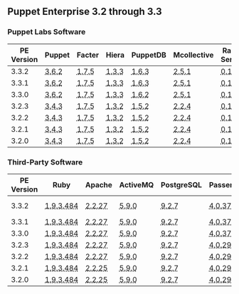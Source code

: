 ## Puppet Enterprise 3.2 through 3.3

### Puppet Labs Software

<table>
  <thead>
    <tr>
      <th>PE Version</th> <th>Puppet</th> <th>Facter</th> <th>Hiera</th> <th>PuppetDB</th> <th>Mcollective</th> <th>Razor Server</th> <th>Razor Libs</th>
    </tr>
  </thead>

  <tbody>
    <tr><td>3.3.2</td> <td><abbr title="debian-6-amd64, solaris-10-i386, solaris-10-sparc, ubuntu-10.04-i386, solaris-11-sparc, debian-7-i386, ubuntu-10.04-amd64, aix-6.1-power, ubuntu-12.04-amd64, aix-7.1-power, aix-5.3-power, debian-6-i386, sles-11-x86_64, ubuntu-12.04-i386, el-5-x86_64, el-6-x86_64, el-6-i386, sles-11-i386, el-5-i386, el-4-x86_64, el-4-i386, debian-7-amd64, solaris-11-i386, cumulus-1.5-powerpc, eos-4-i386, el-7-x86_64, ubuntu-14.04-i386, ubuntu-14.04-amd64, osx-10.9-x86_64">3.6.2</abbr></td> <td><abbr title="debian-6-amd64, solaris-10-i386, solaris-10-sparc, ubuntu-10.04-i386, solaris-11-sparc, debian-7-i386, ubuntu-10.04-amd64, aix-6.1-power, ubuntu-12.04-amd64, aix-7.1-power, aix-5.3-power, debian-6-i386, sles-11-x86_64, ubuntu-12.04-i386, el-5-x86_64, el-6-x86_64, el-6-i386, sles-11-i386, el-5-i386, el-4-x86_64, el-4-i386, debian-7-amd64, solaris-11-i386, cumulus-1.5-powerpc, eos-4-i386, el-7-x86_64, ubuntu-14.04-i386, ubuntu-14.04-amd64, osx-10.9-x86_64">1.7.5</abbr></td> <td><abbr title="debian-6-amd64, solaris-10-i386, solaris-10-sparc, ubuntu-10.04-i386, solaris-11-sparc, debian-7-i386, ubuntu-10.04-amd64, aix-6.1-power, ubuntu-12.04-amd64, aix-7.1-power, aix-5.3-power, debian-6-i386, sles-11-x86_64, ubuntu-12.04-i386, el-5-x86_64, el-6-x86_64, el-6-i386, sles-11-i386, el-5-i386, el-4-x86_64, el-4-i386, debian-7-amd64, solaris-11-i386, cumulus-1.5-powerpc, eos-4-i386, el-7-x86_64, ubuntu-14.04-i386, ubuntu-14.04-amd64, osx-10.9-x86_64">1.3.3</abbr></td> <td><abbr title="debian-6-amd64, ubuntu-10.04-i386, debian-7-i386, ubuntu-10.04-amd64, ubuntu-12.04-amd64, debian-6-i386, sles-11-x86_64, ubuntu-12.04-i386, el-5-x86_64, el-6-x86_64, el-6-i386, sles-11-i386, el-5-i386, debian-7-amd64, el-7-x86_64, ubuntu-14.04-i386, ubuntu-14.04-amd64">1.6.3</abbr></td> <td><abbr title="debian-6-amd64, solaris-10-i386, solaris-10-sparc, ubuntu-10.04-i386, solaris-11-sparc, debian-7-i386, ubuntu-10.04-amd64, aix-6.1-power, ubuntu-12.04-amd64, aix-7.1-power, aix-5.3-power, debian-6-i386, sles-11-x86_64, ubuntu-12.04-i386, el-5-x86_64, el-6-x86_64, el-6-i386, sles-11-i386, el-5-i386, el-4-x86_64, el-4-i386, debian-7-amd64, solaris-11-i386, cumulus-1.5-powerpc, eos-4-i386, el-7-x86_64, ubuntu-14.04-i386, ubuntu-14.04-amd64, osx-10.9-x86_64">2.5.1</abbr></td> <td><abbr title="el-6-x86_64, el-6-i386">0.15.1</abbr></td> <td><abbr title="el-6-x86_64, el-6-i386">1.0.1</abbr></td></tr>
    <tr><td>3.3.1</td> <td><abbr title="debian-6-amd64, solaris-10-i386, solaris-10-sparc, ubuntu-10.04-i386, solaris-11-sparc, debian-7-i386, ubuntu-10.04-amd64, aix-6.1-power, ubuntu-12.04-amd64, aix-7.1-power, aix-5.3-power, debian-6-i386, sles-11-x86_64, ubuntu-12.04-i386, el-5-x86_64, el-6-x86_64, el-6-i386, sles-11-i386, el-5-i386, el-4-x86_64, el-4-i386, debian-7-amd64, solaris-11-i386, cumulus-1.5-powerpc, eos-4-i386, el-7-x86_64, ubuntu-14.04-i386, ubuntu-14.04-amd64, osx-10.9-x86_64">3.6.2</abbr></td> <td><abbr title="debian-6-amd64, solaris-10-i386, solaris-10-sparc, ubuntu-10.04-i386, solaris-11-sparc, debian-7-i386, ubuntu-10.04-amd64, aix-6.1-power, ubuntu-12.04-amd64, aix-7.1-power, aix-5.3-power, debian-6-i386, sles-11-x86_64, ubuntu-12.04-i386, el-5-x86_64, el-6-x86_64, el-6-i386, sles-11-i386, el-5-i386, el-4-x86_64, el-4-i386, debian-7-amd64, solaris-11-i386, cumulus-1.5-powerpc, eos-4-i386, el-7-x86_64, ubuntu-14.04-i386, ubuntu-14.04-amd64, osx-10.9-x86_64">1.7.5</abbr></td> <td><abbr title="debian-6-amd64, solaris-10-i386, solaris-10-sparc, ubuntu-10.04-i386, solaris-11-sparc, debian-7-i386, ubuntu-10.04-amd64, aix-6.1-power, ubuntu-12.04-amd64, aix-7.1-power, aix-5.3-power, debian-6-i386, sles-11-x86_64, ubuntu-12.04-i386, el-5-x86_64, el-6-x86_64, el-6-i386, sles-11-i386, el-5-i386, el-4-x86_64, el-4-i386, debian-7-amd64, solaris-11-i386, cumulus-1.5-powerpc, eos-4-i386, el-7-x86_64, ubuntu-14.04-i386, ubuntu-14.04-amd64, osx-10.9-x86_64">1.3.3</abbr></td> <td><abbr title="debian-6-amd64, ubuntu-10.04-i386, debian-7-i386, ubuntu-10.04-amd64, ubuntu-12.04-amd64, debian-6-i386, sles-11-x86_64, ubuntu-12.04-i386, el-5-x86_64, el-6-x86_64, el-6-i386, sles-11-i386, el-5-i386, debian-7-amd64, el-7-x86_64, ubuntu-14.04-i386, ubuntu-14.04-amd64">1.6.3</abbr></td> <td><abbr title="debian-6-amd64, solaris-10-i386, solaris-10-sparc, ubuntu-10.04-i386, solaris-11-sparc, debian-7-i386, ubuntu-10.04-amd64, aix-6.1-power, ubuntu-12.04-amd64, aix-7.1-power, aix-5.3-power, debian-6-i386, sles-11-x86_64, ubuntu-12.04-i386, el-5-x86_64, el-6-x86_64, el-6-i386, sles-11-i386, el-5-i386, el-4-x86_64, el-4-i386, debian-7-amd64, solaris-11-i386, cumulus-1.5-powerpc, eos-4-i386, el-7-x86_64, ubuntu-14.04-i386, ubuntu-14.04-amd64, osx-10.9-x86_64">2.5.1</abbr></td> <td><abbr title="el-6-x86_64, el-6-i386">0.15.1</abbr></td> <td><abbr title="el-6-x86_64, el-6-i386">1.0.1</abbr></td></tr>
    <tr><td>3.3.0</td> <td><abbr title="debian-6-amd64, solaris-10-i386, solaris-10-sparc, ubuntu-10.04-i386, solaris-11-sparc, debian-7-i386, ubuntu-10.04-amd64, aix-6.1-power, ubuntu-12.04-amd64, aix-7.1-power, aix-5.3-power, debian-6-i386, sles-11-x86_64, ubuntu-12.04-i386, el-5-x86_64, el-6-x86_64, el-6-i386, sles-11-i386, el-5-i386, el-4-x86_64, el-4-i386, debian-7-amd64, solaris-11-i386, cumulus-1.5-powerpc, eos-4-i386, el-7-x86_64, ubuntu-14.04-i386, ubuntu-14.04-amd64, osx-10.9-x86_64">3.6.2</abbr></td> <td><abbr title="debian-6-amd64, solaris-10-i386, solaris-10-sparc, ubuntu-10.04-i386, solaris-11-sparc, debian-7-i386, ubuntu-10.04-amd64, aix-6.1-power, ubuntu-12.04-amd64, aix-7.1-power, aix-5.3-power, debian-6-i386, sles-11-x86_64, ubuntu-12.04-i386, el-5-x86_64, el-6-x86_64, el-6-i386, sles-11-i386, el-5-i386, el-4-x86_64, el-4-i386, debian-7-amd64, solaris-11-i386, cumulus-1.5-powerpc, eos-4-i386, el-7-x86_64, ubuntu-14.04-i386, ubuntu-14.04-amd64, osx-10.9-x86_64">1.7.5</abbr></td> <td><abbr title="debian-6-amd64, solaris-10-i386, solaris-10-sparc, ubuntu-10.04-i386, solaris-11-sparc, debian-7-i386, ubuntu-10.04-amd64, aix-6.1-power, ubuntu-12.04-amd64, aix-7.1-power, aix-5.3-power, debian-6-i386, sles-11-x86_64, ubuntu-12.04-i386, el-5-x86_64, el-6-x86_64, el-6-i386, sles-11-i386, el-5-i386, el-4-x86_64, el-4-i386, debian-7-amd64, solaris-11-i386, cumulus-1.5-powerpc, eos-4-i386, el-7-x86_64, ubuntu-14.04-i386, ubuntu-14.04-amd64, osx-10.9-x86_64">1.3.3</abbr></td> <td><abbr title="debian-6-amd64, ubuntu-10.04-i386, debian-7-i386, ubuntu-10.04-amd64, ubuntu-12.04-amd64, debian-6-i386, sles-11-x86_64, ubuntu-12.04-i386, el-5-x86_64, el-6-x86_64, el-6-i386, sles-11-i386, el-5-i386, debian-7-amd64, el-7-x86_64, ubuntu-14.04-i386, ubuntu-14.04-amd64">1.6.2</abbr></td> <td><abbr title="debian-6-amd64, solaris-10-i386, solaris-10-sparc, ubuntu-10.04-i386, solaris-11-sparc, debian-7-i386, ubuntu-10.04-amd64, aix-6.1-power, ubuntu-12.04-amd64, aix-7.1-power, aix-5.3-power, debian-6-i386, sles-11-x86_64, ubuntu-12.04-i386, el-5-x86_64, el-6-x86_64, el-6-i386, sles-11-i386, el-5-i386, el-4-x86_64, el-4-i386, debian-7-amd64, solaris-11-i386, cumulus-1.5-powerpc, eos-4-i386, el-7-x86_64, ubuntu-14.04-i386, ubuntu-14.04-amd64, osx-10.9-x86_64">2.5.1</abbr></td> <td><abbr title="el-6-x86_64, el-6-i386">0.15.1</abbr></td> <td><abbr title="el-6-x86_64, el-6-i386">1.0.1</abbr></td></tr>
    <tr><td>3.2.3</td> <td><abbr title="debian-6-amd64, solaris-10-i386, solaris-10-sparc, ubuntu-10.04-i386, solaris-11-sparc, debian-7-i386, ubuntu-10.04-amd64, aix-6.1-power, ubuntu-12.04-amd64, aix-7.1-power, aix-5.3-power, debian-6-i386, sles-11-x86_64, ubuntu-12.04-i386, el-5-x86_64, el-6-x86_64, el-6-i386, sles-11-i386, el-5-i386, el-4-x86_64, el-4-i386, debian-7-amd64, solaris-11-i386, cumulus-1.5-powerpc, ubuntu-14.04-amd64, ubuntu-14.04-i386">3.4.3</abbr></td> <td><abbr title="debian-6-amd64, solaris-10-i386, solaris-10-sparc, ubuntu-10.04-i386, solaris-11-sparc, debian-7-i386, ubuntu-10.04-amd64, aix-6.1-power, ubuntu-12.04-amd64, aix-7.1-power, aix-5.3-power, debian-6-i386, sles-11-x86_64, ubuntu-12.04-i386, el-5-x86_64, el-6-x86_64, el-6-i386, sles-11-i386, el-5-i386, el-4-x86_64, el-4-i386, debian-7-amd64, solaris-11-i386, cumulus-1.5-powerpc, ubuntu-14.04-amd64, ubuntu-14.04-i386">1.7.5</abbr></td> <td><abbr title="debian-6-amd64, solaris-10-i386, solaris-10-sparc, ubuntu-10.04-i386, solaris-11-sparc, debian-7-i386, ubuntu-10.04-amd64, aix-6.1-power, ubuntu-12.04-amd64, aix-7.1-power, aix-5.3-power, debian-6-i386, sles-11-x86_64, ubuntu-12.04-i386, el-5-x86_64, el-6-x86_64, el-6-i386, sles-11-i386, el-5-i386, el-4-x86_64, el-4-i386, debian-7-amd64, solaris-11-i386, cumulus-1.5-powerpc, ubuntu-14.04-amd64, ubuntu-14.04-i386">1.3.2</abbr></td> <td><abbr title="debian-6-amd64, ubuntu-10.04-i386, debian-7-i386, ubuntu-10.04-amd64, ubuntu-12.04-amd64, debian-6-i386, sles-11-x86_64, ubuntu-12.04-i386, el-5-x86_64, el-6-x86_64, el-6-i386, sles-11-i386, el-5-i386, debian-7-amd64, ubuntu-14.04-amd64, ubuntu-14.04-i386">1.5.2</abbr></td> <td><abbr title="debian-6-amd64, solaris-10-i386, solaris-10-sparc, ubuntu-10.04-i386, solaris-11-sparc, debian-7-i386, ubuntu-10.04-amd64, aix-6.1-power, ubuntu-12.04-amd64, aix-7.1-power, aix-5.3-power, debian-6-i386, sles-11-x86_64, ubuntu-12.04-i386, el-5-x86_64, el-6-x86_64, el-6-i386, sles-11-i386, el-5-i386, el-4-x86_64, el-4-i386, debian-7-amd64, solaris-11-i386, cumulus-1.5-powerpc, ubuntu-14.04-amd64, ubuntu-14.04-i386">2.2.4</abbr></td> <td><abbr title="el-6-x86_64, el-6-i386">0.14.1</abbr></td> <td><abbr title="el-6-x86_64, el-6-i386">1.0.1</abbr></td></tr>
    <tr><td>3.2.2</td> <td><abbr title="debian-6-amd64, solaris-10-i386, solaris-10-sparc, ubuntu-10.04-i386, solaris-11-sparc, debian-7-i386, ubuntu-10.04-amd64, aix-6.1-power, ubuntu-12.04-amd64, aix-7.1-power, aix-5.3-power, debian-6-i386, sles-11-x86_64, ubuntu-12.04-i386, el-5-x86_64, el-6-x86_64, el-6-i386, sles-11-i386, el-5-i386, el-4-x86_64, el-4-i386, debian-7-amd64, solaris-11-i386, cumulus-1.5-powerpc, ubuntu-14.04-amd64, ubuntu-14.04-i386">3.4.3</abbr></td> <td><abbr title="debian-6-amd64, solaris-10-i386, solaris-10-sparc, ubuntu-10.04-i386, solaris-11-sparc, debian-7-i386, ubuntu-10.04-amd64, aix-6.1-power, ubuntu-12.04-amd64, aix-7.1-power, aix-5.3-power, debian-6-i386, sles-11-x86_64, ubuntu-12.04-i386, el-5-x86_64, el-6-x86_64, el-6-i386, sles-11-i386, el-5-i386, el-4-x86_64, el-4-i386, debian-7-amd64, solaris-11-i386, cumulus-1.5-powerpc, ubuntu-14.04-amd64, ubuntu-14.04-i386">1.7.5</abbr></td> <td><abbr title="debian-6-amd64, solaris-10-i386, solaris-10-sparc, ubuntu-10.04-i386, solaris-11-sparc, debian-7-i386, ubuntu-10.04-amd64, aix-6.1-power, ubuntu-12.04-amd64, aix-7.1-power, aix-5.3-power, debian-6-i386, sles-11-x86_64, ubuntu-12.04-i386, el-5-x86_64, el-6-x86_64, el-6-i386, sles-11-i386, el-5-i386, el-4-x86_64, el-4-i386, debian-7-amd64, solaris-11-i386, cumulus-1.5-powerpc, ubuntu-14.04-amd64, ubuntu-14.04-i386">1.3.2</abbr></td> <td><abbr title="debian-6-amd64, ubuntu-10.04-i386, debian-7-i386, ubuntu-10.04-amd64, ubuntu-12.04-amd64, debian-6-i386, sles-11-x86_64, ubuntu-12.04-i386, el-5-x86_64, el-6-x86_64, el-6-i386, sles-11-i386, el-5-i386, debian-7-amd64, ubuntu-14.04-amd64, ubuntu-14.04-i386">1.5.2</abbr></td> <td><abbr title="debian-6-amd64, solaris-10-i386, solaris-10-sparc, ubuntu-10.04-i386, solaris-11-sparc, debian-7-i386, ubuntu-10.04-amd64, aix-6.1-power, ubuntu-12.04-amd64, aix-7.1-power, aix-5.3-power, debian-6-i386, sles-11-x86_64, ubuntu-12.04-i386, el-5-x86_64, el-6-x86_64, el-6-i386, sles-11-i386, el-5-i386, el-4-x86_64, el-4-i386, debian-7-amd64, solaris-11-i386, cumulus-1.5-powerpc, ubuntu-14.04-amd64, ubuntu-14.04-i386">2.2.4</abbr></td> <td><abbr title="el-6-x86_64, el-6-i386">0.14.1</abbr></td> <td><abbr title="el-6-x86_64, el-6-i386">1.0.1</abbr></td></tr>
    <tr><td>3.2.1</td> <td><abbr title="debian-6-amd64, solaris-10-i386, solaris-10-sparc, ubuntu-10.04-i386, solaris-11-sparc, debian-7-i386, ubuntu-10.04-amd64, aix-6.1-power, ubuntu-12.04-amd64, aix-7.1-power, aix-5.3-power, debian-6-i386, sles-11-x86_64, ubuntu-12.04-i386, el-5-x86_64, el-6-x86_64, el-6-i386, sles-11-i386, el-5-i386, el-4-x86_64, el-4-i386, debian-7-amd64, solaris-11-i386, cumulus-1.5-powerpc">3.4.3</abbr></td> <td><abbr title="debian-6-amd64, solaris-10-i386, solaris-10-sparc, ubuntu-10.04-i386, solaris-11-sparc, debian-7-i386, ubuntu-10.04-amd64, aix-6.1-power, ubuntu-12.04-amd64, aix-7.1-power, aix-5.3-power, debian-6-i386, sles-11-x86_64, ubuntu-12.04-i386, el-5-x86_64, el-6-x86_64, el-6-i386, sles-11-i386, el-5-i386, el-4-x86_64, el-4-i386, debian-7-amd64, solaris-11-i386, cumulus-1.5-powerpc">1.7.5</abbr></td> <td><abbr title="debian-6-amd64, solaris-10-i386, solaris-10-sparc, ubuntu-10.04-i386, solaris-11-sparc, debian-7-i386, ubuntu-10.04-amd64, aix-6.1-power, ubuntu-12.04-amd64, aix-7.1-power, aix-5.3-power, debian-6-i386, sles-11-x86_64, ubuntu-12.04-i386, el-5-x86_64, el-6-x86_64, el-6-i386, sles-11-i386, el-5-i386, el-4-x86_64, el-4-i386, debian-7-amd64, solaris-11-i386, cumulus-1.5-powerpc">1.3.2</abbr></td> <td><abbr title="debian-6-amd64, ubuntu-10.04-i386, debian-7-i386, ubuntu-10.04-amd64, ubuntu-12.04-amd64, debian-6-i386, sles-11-x86_64, ubuntu-12.04-i386, el-5-x86_64, el-6-x86_64, el-6-i386, sles-11-i386, el-5-i386, debian-7-amd64">1.5.2</abbr></td> <td><abbr title="debian-6-amd64, solaris-10-i386, solaris-10-sparc, ubuntu-10.04-i386, solaris-11-sparc, debian-7-i386, ubuntu-10.04-amd64, aix-6.1-power, ubuntu-12.04-amd64, aix-7.1-power, aix-5.3-power, debian-6-i386, sles-11-x86_64, ubuntu-12.04-i386, el-5-x86_64, el-6-x86_64, el-6-i386, sles-11-i386, el-5-i386, el-4-x86_64, el-4-i386, debian-7-amd64, solaris-11-i386, cumulus-1.5-powerpc">2.2.4</abbr></td> <td><abbr title="el-6-x86_64, el-6-i386">0.14.1</abbr></td> <td><abbr title="el-6-x86_64, el-6-i386">1.0.1</abbr></td></tr>
    <tr><td>3.2.0</td> <td><abbr title="debian-6-amd64, solaris-10-i386, solaris-10-sparc, ubuntu-10.04-i386, solaris-11-sparc, debian-7-i386, ubuntu-10.04-amd64, aix-6.1-power, ubuntu-12.04-amd64, aix-7.1-power, aix-5.3-power, debian-6-i386, sles-11-x86_64, ubuntu-12.04-i386, el-5-x86_64, el-6-x86_64, el-6-i386, sles-11-i386, el-5-i386, el-4-x86_64, el-4-i386, debian-7-amd64, solaris-11-i386, cumulus-1.5-powerpc">3.4.3</abbr></td> <td><abbr title="debian-6-amd64, solaris-10-i386, solaris-10-sparc, ubuntu-10.04-i386, solaris-11-sparc, debian-7-i386, ubuntu-10.04-amd64, aix-6.1-power, ubuntu-12.04-amd64, aix-7.1-power, aix-5.3-power, debian-6-i386, sles-11-x86_64, ubuntu-12.04-i386, el-5-x86_64, el-6-x86_64, el-6-i386, sles-11-i386, el-5-i386, el-4-x86_64, el-4-i386, debian-7-amd64, solaris-11-i386, cumulus-1.5-powerpc">1.7.5</abbr></td> <td><abbr title="debian-6-amd64, solaris-10-i386, solaris-10-sparc, ubuntu-10.04-i386, solaris-11-sparc, debian-7-i386, ubuntu-10.04-amd64, aix-6.1-power, ubuntu-12.04-amd64, aix-7.1-power, aix-5.3-power, debian-6-i386, sles-11-x86_64, ubuntu-12.04-i386, el-5-x86_64, el-6-x86_64, el-6-i386, sles-11-i386, el-5-i386, el-4-x86_64, el-4-i386, debian-7-amd64, solaris-11-i386, cumulus-1.5-powerpc">1.3.2</abbr></td> <td><abbr title="debian-6-amd64, ubuntu-10.04-i386, debian-7-i386, ubuntu-10.04-amd64, ubuntu-12.04-amd64, debian-6-i386, sles-11-x86_64, ubuntu-12.04-i386, el-5-x86_64, el-6-x86_64, el-6-i386, sles-11-i386, el-5-i386, debian-7-amd64">1.5.2</abbr></td> <td><abbr title="debian-6-amd64, solaris-10-i386, solaris-10-sparc, ubuntu-10.04-i386, solaris-11-sparc, debian-7-i386, ubuntu-10.04-amd64, aix-6.1-power, ubuntu-12.04-amd64, aix-7.1-power, aix-5.3-power, debian-6-i386, sles-11-x86_64, ubuntu-12.04-i386, el-5-x86_64, el-6-x86_64, el-6-i386, sles-11-i386, el-5-i386, el-4-x86_64, el-4-i386, debian-7-amd64, solaris-11-i386, cumulus-1.5-powerpc">2.2.4</abbr></td> <td><abbr title="el-6-x86_64, el-6-i386">0.14.1</abbr></td> <td><abbr title="el-6-x86_64, el-6-i386">1.0.1</abbr></td></tr>
  </tbody>
</table>

### Third-Party Software

<table>
  <thead>
    <tr>
      <th>PE Version</th> <th>Ruby</th> <th>Apache</th> <th>ActiveMQ</th> <th>PostgreSQL</th> <th>Passenger</th> <th>OpenSSL</th> <th>Java</th> <th>LibAPR</th>
    </tr>
  </thead>

  <tbody>
    <tr><td>3.3.2</td> <td><abbr title="debian-6-amd64, solaris-10-i386, solaris-10-sparc, ubuntu-10.04-i386, solaris-11-sparc, debian-7-i386, ubuntu-10.04-amd64, aix-6.1-power, ubuntu-12.04-amd64, aix-7.1-power, aix-5.3-power, debian-6-i386, sles-11-x86_64, ubuntu-12.04-i386, el-5-x86_64, el-6-x86_64, el-6-i386, sles-11-i386, el-5-i386, el-4-x86_64, el-4-i386, debian-7-amd64, solaris-11-i386, cumulus-1.5-powerpc, eos-4-i386, el-7-x86_64, ubuntu-14.04-i386, ubuntu-14.04-amd64, osx-10.9-x86_64">1.9.3.484</abbr></td> <td><abbr title="debian-6-amd64, ubuntu-10.04-i386, debian-7-i386, ubuntu-10.04-amd64, ubuntu-12.04-amd64, debian-6-i386, sles-11-x86_64, ubuntu-12.04-i386, el-5-x86_64, el-6-x86_64, el-6-i386, sles-11-i386, el-5-i386, debian-7-amd64, el-7-x86_64, ubuntu-14.04-i386, ubuntu-14.04-amd64">2.2.27</abbr></td> <td><abbr title="debian-6-amd64, ubuntu-10.04-i386, debian-7-i386, ubuntu-10.04-amd64, ubuntu-12.04-amd64, debian-6-i386, sles-11-x86_64, ubuntu-12.04-i386, el-5-x86_64, el-6-x86_64, el-6-i386, sles-11-i386, el-5-i386, debian-7-amd64, el-7-x86_64, ubuntu-14.04-i386, ubuntu-14.04-amd64">5.9.0</abbr></td> <td><abbr title="debian-6-amd64, ubuntu-10.04-i386, debian-7-i386, ubuntu-10.04-amd64, ubuntu-12.04-amd64, debian-6-i386, sles-11-x86_64, ubuntu-12.04-i386, el-5-x86_64, el-6-x86_64, el-6-i386, sles-11-i386, el-5-i386, debian-7-amd64, el-7-x86_64, ubuntu-14.04-i386, ubuntu-14.04-amd64">9.2.7</abbr></td> <td><abbr title="debian-6-amd64, ubuntu-10.04-i386, debian-7-i386, ubuntu-10.04-amd64, ubuntu-12.04-amd64, debian-6-i386, sles-11-x86_64, ubuntu-12.04-i386, el-5-x86_64, el-6-x86_64, el-6-i386, sles-11-i386, el-5-i386, debian-7-amd64, el-7-x86_64, ubuntu-14.04-i386, ubuntu-14.04-amd64">4.0.37</abbr></td> <td><abbr title="debian-6-amd64, solaris-10-i386, solaris-10-sparc, ubuntu-10.04-i386, debian-7-i386, ubuntu-10.04-amd64, aix-6.1-power, ubuntu-12.04-amd64, aix-7.1-power, aix-5.3-power, debian-6-i386, sles-11-x86_64, ubuntu-12.04-i386, el-5-x86_64, el-6-x86_64, el-6-i386, sles-11-i386, el-5-i386, el-4-x86_64, el-4-i386, debian-7-amd64, eos-4-i386, el-7-x86_64, ubuntu-14.04-i386, ubuntu-14.04-amd64, osx-10.9-x86_64">1.0.0n</abbr><br><abbr title="cumulus-1.5-powerpc">1.0.0m</abbr></td> <td><abbr title="debian-6-amd64, ubuntu-10.04-i386, debian-7-i386, ubuntu-10.04-amd64, ubuntu-12.04-amd64, debian-6-i386, sles-11-x86_64, ubuntu-12.04-i386, el-5-x86_64, el-6-x86_64, el-6-i386, sles-11-i386, el-5-i386, debian-7-amd64, el-7-x86_64, ubuntu-14.04-i386, ubuntu-14.04-amd64">1.7.0</abbr></td> <td><abbr title="sles-11-x86_64, el-5-x86_64, el-6-x86_64, el-6-i386, sles-11-i386, el-5-i386, el-7-x86_64">1.5.1</abbr></td></tr>
    <tr><td>3.3.1</td> <td><abbr title="debian-6-amd64, solaris-10-i386, solaris-10-sparc, ubuntu-10.04-i386, solaris-11-sparc, debian-7-i386, ubuntu-10.04-amd64, aix-6.1-power, ubuntu-12.04-amd64, aix-7.1-power, aix-5.3-power, debian-6-i386, sles-11-x86_64, ubuntu-12.04-i386, el-5-x86_64, el-6-x86_64, el-6-i386, sles-11-i386, el-5-i386, el-4-x86_64, el-4-i386, debian-7-amd64, solaris-11-i386, cumulus-1.5-powerpc, eos-4-i386, el-7-x86_64, ubuntu-14.04-i386, ubuntu-14.04-amd64, osx-10.9-x86_64">1.9.3.484</abbr></td> <td><abbr title="debian-6-amd64, ubuntu-10.04-i386, debian-7-i386, ubuntu-10.04-amd64, ubuntu-12.04-amd64, debian-6-i386, sles-11-x86_64, ubuntu-12.04-i386, el-5-x86_64, el-6-x86_64, el-6-i386, sles-11-i386, el-5-i386, debian-7-amd64, el-7-x86_64, ubuntu-14.04-i386, ubuntu-14.04-amd64">2.2.27</abbr></td> <td><abbr title="debian-6-amd64, ubuntu-10.04-i386, debian-7-i386, ubuntu-10.04-amd64, ubuntu-12.04-amd64, debian-6-i386, sles-11-x86_64, ubuntu-12.04-i386, el-5-x86_64, el-6-x86_64, el-6-i386, sles-11-i386, el-5-i386, debian-7-amd64, el-7-x86_64, ubuntu-14.04-i386, ubuntu-14.04-amd64">5.9.0</abbr></td> <td><abbr title="debian-6-amd64, ubuntu-10.04-i386, debian-7-i386, ubuntu-10.04-amd64, ubuntu-12.04-amd64, debian-6-i386, sles-11-x86_64, ubuntu-12.04-i386, el-5-x86_64, el-6-x86_64, el-6-i386, sles-11-i386, el-5-i386, debian-7-amd64, el-7-x86_64, ubuntu-14.04-i386, ubuntu-14.04-amd64">9.2.7</abbr></td> <td><abbr title="debian-6-amd64, ubuntu-10.04-i386, debian-7-i386, ubuntu-10.04-amd64, ubuntu-12.04-amd64, debian-6-i386, sles-11-x86_64, ubuntu-12.04-i386, el-5-x86_64, el-6-x86_64, el-6-i386, sles-11-i386, el-5-i386, debian-7-amd64, el-7-x86_64, ubuntu-14.04-i386, ubuntu-14.04-amd64">4.0.37</abbr></td> <td><abbr title="debian-6-amd64, solaris-10-i386, solaris-10-sparc, ubuntu-10.04-i386, debian-7-i386, ubuntu-10.04-amd64, aix-6.1-power, ubuntu-12.04-amd64, aix-7.1-power, aix-5.3-power, debian-6-i386, sles-11-x86_64, ubuntu-12.04-i386, el-5-x86_64, el-6-x86_64, el-6-i386, sles-11-i386, el-5-i386, el-4-x86_64, el-4-i386, debian-7-amd64, cumulus-1.5-powerpc, eos-4-i386, el-7-x86_64, ubuntu-14.04-i386, ubuntu-14.04-amd64, osx-10.9-x86_64">1.0.0m</abbr></td> <td><abbr title="debian-6-amd64, ubuntu-10.04-i386, debian-7-i386, ubuntu-10.04-amd64, ubuntu-12.04-amd64, debian-6-i386, sles-11-x86_64, ubuntu-12.04-i386, el-5-x86_64, el-6-x86_64, el-6-i386, sles-11-i386, el-5-i386, debian-7-amd64, el-7-x86_64, ubuntu-14.04-i386, ubuntu-14.04-amd64">1.7.0</abbr></td> <td><abbr title="sles-11-x86_64, el-5-x86_64, el-6-x86_64, el-6-i386, sles-11-i386, el-5-i386, el-7-x86_64">1.5.1</abbr></td></tr>
    <tr><td>3.3.0</td> <td><abbr title="debian-6-amd64, solaris-10-i386, solaris-10-sparc, ubuntu-10.04-i386, solaris-11-sparc, debian-7-i386, ubuntu-10.04-amd64, aix-6.1-power, ubuntu-12.04-amd64, aix-7.1-power, aix-5.3-power, debian-6-i386, sles-11-x86_64, ubuntu-12.04-i386, el-5-x86_64, el-6-x86_64, el-6-i386, sles-11-i386, el-5-i386, el-4-x86_64, el-4-i386, debian-7-amd64, solaris-11-i386, cumulus-1.5-powerpc, eos-4-i386, el-7-x86_64, ubuntu-14.04-i386, ubuntu-14.04-amd64, osx-10.9-x86_64">1.9.3.484</abbr></td> <td><abbr title="debian-6-amd64, ubuntu-10.04-i386, debian-7-i386, ubuntu-10.04-amd64, ubuntu-12.04-amd64, debian-6-i386, sles-11-x86_64, ubuntu-12.04-i386, el-5-x86_64, el-6-x86_64, el-6-i386, sles-11-i386, el-5-i386, debian-7-amd64, el-7-x86_64, ubuntu-14.04-i386, ubuntu-14.04-amd64">2.2.27</abbr></td> <td><abbr title="debian-6-amd64, ubuntu-10.04-i386, debian-7-i386, ubuntu-10.04-amd64, ubuntu-12.04-amd64, debian-6-i386, sles-11-x86_64, ubuntu-12.04-i386, el-5-x86_64, el-6-x86_64, el-6-i386, sles-11-i386, el-5-i386, debian-7-amd64, el-7-x86_64, ubuntu-14.04-i386, ubuntu-14.04-amd64">5.9.0</abbr></td> <td><abbr title="debian-6-amd64, ubuntu-10.04-i386, debian-7-i386, ubuntu-10.04-amd64, ubuntu-12.04-amd64, debian-6-i386, sles-11-x86_64, ubuntu-12.04-i386, el-5-x86_64, el-6-x86_64, el-6-i386, sles-11-i386, el-5-i386, debian-7-amd64, el-7-x86_64, ubuntu-14.04-i386, ubuntu-14.04-amd64">9.2.7</abbr></td> <td><abbr title="debian-6-amd64, ubuntu-10.04-i386, debian-7-i386, ubuntu-10.04-amd64, ubuntu-12.04-amd64, debian-6-i386, sles-11-x86_64, ubuntu-12.04-i386, el-5-x86_64, el-6-x86_64, el-6-i386, sles-11-i386, el-5-i386, debian-7-amd64, el-7-x86_64, ubuntu-14.04-i386, ubuntu-14.04-amd64">4.0.37</abbr></td> <td><abbr title="debian-6-amd64, solaris-10-i386, solaris-10-sparc, ubuntu-10.04-i386, debian-7-i386, ubuntu-10.04-amd64, aix-6.1-power, ubuntu-12.04-amd64, aix-7.1-power, aix-5.3-power, debian-6-i386, sles-11-x86_64, ubuntu-12.04-i386, el-5-x86_64, el-6-x86_64, el-6-i386, sles-11-i386, el-5-i386, el-4-x86_64, el-4-i386, debian-7-amd64, cumulus-1.5-powerpc, eos-4-i386, el-7-x86_64, ubuntu-14.04-i386, ubuntu-14.04-amd64, osx-10.9-x86_64">1.0.0m</abbr></td> <td><abbr title="debian-6-amd64, ubuntu-10.04-i386, debian-7-i386, ubuntu-10.04-amd64, ubuntu-12.04-amd64, debian-6-i386, sles-11-x86_64, ubuntu-12.04-i386, el-5-x86_64, el-6-x86_64, el-6-i386, sles-11-i386, el-5-i386, debian-7-amd64, el-7-x86_64, ubuntu-14.04-i386, ubuntu-14.04-amd64">1.7.0</abbr></td> <td><abbr title="sles-11-x86_64, el-5-x86_64, el-6-x86_64, el-6-i386, sles-11-i386, el-5-i386, el-7-x86_64">1.5.1</abbr></td></tr>
    <tr><td>3.2.3</td> <td><abbr title="debian-6-amd64, solaris-10-i386, solaris-10-sparc, ubuntu-10.04-i386, solaris-11-sparc, debian-7-i386, ubuntu-10.04-amd64, aix-6.1-power, ubuntu-12.04-amd64, aix-7.1-power, aix-5.3-power, debian-6-i386, sles-11-x86_64, ubuntu-12.04-i386, el-5-x86_64, el-6-x86_64, el-6-i386, sles-11-i386, el-5-i386, el-4-x86_64, el-4-i386, debian-7-amd64, solaris-11-i386, cumulus-1.5-powerpc, ubuntu-14.04-amd64, ubuntu-14.04-i386">1.9.3.484</abbr></td> <td><abbr title="debian-6-amd64, ubuntu-10.04-i386, debian-7-i386, ubuntu-10.04-amd64, ubuntu-12.04-amd64, debian-6-i386, sles-11-x86_64, ubuntu-12.04-i386, el-5-x86_64, el-6-x86_64, el-6-i386, sles-11-i386, el-5-i386, debian-7-amd64, ubuntu-14.04-amd64, ubuntu-14.04-i386">2.2.27</abbr></td> <td><abbr title="debian-6-amd64, ubuntu-10.04-i386, debian-7-i386, ubuntu-10.04-amd64, ubuntu-12.04-amd64, debian-6-i386, sles-11-x86_64, ubuntu-12.04-i386, el-5-x86_64, el-6-x86_64, el-6-i386, sles-11-i386, el-5-i386, debian-7-amd64, ubuntu-14.04-amd64, ubuntu-14.04-i386">5.9.0</abbr></td> <td><abbr title="debian-6-amd64, ubuntu-10.04-i386, debian-7-i386, ubuntu-10.04-amd64, ubuntu-12.04-amd64, debian-6-i386, sles-11-x86_64, ubuntu-12.04-i386, el-5-x86_64, el-6-x86_64, el-6-i386, sles-11-i386, el-5-i386, debian-7-amd64, ubuntu-14.04-amd64, ubuntu-14.04-i386">9.2.7</abbr></td> <td><abbr title="debian-6-amd64, ubuntu-10.04-i386, debian-7-i386, ubuntu-10.04-amd64, ubuntu-12.04-amd64, debian-6-i386, sles-11-x86_64, ubuntu-12.04-i386, el-5-x86_64, el-6-x86_64, el-6-i386, sles-11-i386, el-5-i386, debian-7-amd64, ubuntu-14.04-amd64, ubuntu-14.04-i386">4.0.29</abbr></td> <td><abbr title="solaris-10-i386, solaris-10-sparc, aix-6.1-power, aix-7.1-power, aix-5.3-power, el-4-x86_64, el-4-i386, cumulus-1.5-powerpc">1.0.0l</abbr></td> <td><abbr title="debian-6-amd64, ubuntu-10.04-i386, debian-7-i386, ubuntu-10.04-amd64, ubuntu-12.04-amd64, debian-6-i386, sles-11-x86_64, ubuntu-12.04-i386, el-5-x86_64, el-6-x86_64, el-6-i386, sles-11-i386, el-5-i386, debian-7-amd64, ubuntu-14.04-amd64, ubuntu-14.04-i386">1.7.0</abbr></td> <td></td></tr>
    <tr><td>3.2.2</td> <td><abbr title="debian-6-amd64, solaris-10-i386, solaris-10-sparc, ubuntu-10.04-i386, solaris-11-sparc, debian-7-i386, ubuntu-10.04-amd64, aix-6.1-power, ubuntu-12.04-amd64, aix-7.1-power, aix-5.3-power, debian-6-i386, sles-11-x86_64, ubuntu-12.04-i386, el-5-x86_64, el-6-x86_64, el-6-i386, sles-11-i386, el-5-i386, el-4-x86_64, el-4-i386, debian-7-amd64, solaris-11-i386, cumulus-1.5-powerpc, ubuntu-14.04-amd64, ubuntu-14.04-i386">1.9.3.484</abbr></td> <td><abbr title="debian-6-amd64, ubuntu-10.04-i386, debian-7-i386, ubuntu-10.04-amd64, ubuntu-12.04-amd64, debian-6-i386, sles-11-x86_64, ubuntu-12.04-i386, el-5-x86_64, el-6-x86_64, el-6-i386, sles-11-i386, el-5-i386, debian-7-amd64, ubuntu-14.04-amd64, ubuntu-14.04-i386">2.2.27</abbr></td> <td><abbr title="debian-6-amd64, ubuntu-10.04-i386, debian-7-i386, ubuntu-10.04-amd64, ubuntu-12.04-amd64, debian-6-i386, sles-11-x86_64, ubuntu-12.04-i386, el-5-x86_64, el-6-x86_64, el-6-i386, sles-11-i386, el-5-i386, debian-7-amd64, ubuntu-14.04-amd64, ubuntu-14.04-i386">5.9.0</abbr></td> <td><abbr title="debian-6-amd64, ubuntu-10.04-i386, debian-7-i386, ubuntu-10.04-amd64, ubuntu-12.04-amd64, debian-6-i386, sles-11-x86_64, ubuntu-12.04-i386, el-5-x86_64, el-6-x86_64, el-6-i386, sles-11-i386, el-5-i386, debian-7-amd64, ubuntu-14.04-amd64, ubuntu-14.04-i386">9.2.7</abbr></td> <td><abbr title="debian-6-amd64, ubuntu-10.04-i386, debian-7-i386, ubuntu-10.04-amd64, ubuntu-12.04-amd64, debian-6-i386, sles-11-x86_64, ubuntu-12.04-i386, el-5-x86_64, el-6-x86_64, el-6-i386, sles-11-i386, el-5-i386, debian-7-amd64, ubuntu-14.04-amd64, ubuntu-14.04-i386">4.0.29</abbr></td> <td><abbr title="solaris-10-i386, solaris-10-sparc, aix-6.1-power, aix-7.1-power, aix-5.3-power, el-4-x86_64, el-4-i386, cumulus-1.5-powerpc">1.0.0l</abbr></td> <td><abbr title="debian-6-amd64, ubuntu-10.04-i386, debian-7-i386, ubuntu-10.04-amd64, ubuntu-12.04-amd64, debian-6-i386, sles-11-x86_64, ubuntu-12.04-i386, el-5-x86_64, el-6-x86_64, el-6-i386, sles-11-i386, el-5-i386, debian-7-amd64, ubuntu-14.04-amd64, ubuntu-14.04-i386">1.7.0</abbr></td> <td></td></tr>
    <tr><td>3.2.1</td> <td><abbr title="debian-6-amd64, solaris-10-i386, solaris-10-sparc, ubuntu-10.04-i386, solaris-11-sparc, debian-7-i386, ubuntu-10.04-amd64, aix-6.1-power, ubuntu-12.04-amd64, aix-7.1-power, aix-5.3-power, debian-6-i386, sles-11-x86_64, ubuntu-12.04-i386, el-5-x86_64, el-6-x86_64, el-6-i386, sles-11-i386, el-5-i386, el-4-x86_64, el-4-i386, debian-7-amd64, solaris-11-i386, cumulus-1.5-powerpc">1.9.3.484</abbr></td> <td><abbr title="debian-6-amd64, ubuntu-10.04-i386, debian-7-i386, ubuntu-10.04-amd64, ubuntu-12.04-amd64, debian-6-i386, sles-11-x86_64, ubuntu-12.04-i386, el-5-x86_64, el-6-x86_64, el-6-i386, sles-11-i386, el-5-i386, debian-7-amd64">2.2.25</abbr></td> <td><abbr title="debian-6-amd64, ubuntu-10.04-i386, debian-7-i386, ubuntu-10.04-amd64, ubuntu-12.04-amd64, debian-6-i386, sles-11-x86_64, ubuntu-12.04-i386, el-5-x86_64, el-6-x86_64, el-6-i386, sles-11-i386, el-5-i386, debian-7-amd64">5.9.0</abbr></td> <td><abbr title="debian-6-amd64, ubuntu-10.04-i386, debian-7-i386, ubuntu-10.04-amd64, ubuntu-12.04-amd64, debian-6-i386, sles-11-x86_64, ubuntu-12.04-i386, el-5-x86_64, el-6-x86_64, el-6-i386, sles-11-i386, el-5-i386, debian-7-amd64">9.2.7</abbr></td> <td><abbr title="debian-6-amd64, ubuntu-10.04-i386, debian-7-i386, ubuntu-10.04-amd64, ubuntu-12.04-amd64, debian-6-i386, sles-11-x86_64, ubuntu-12.04-i386, el-5-x86_64, el-6-x86_64, el-6-i386, sles-11-i386, el-5-i386, debian-7-amd64">4.0.29</abbr></td> <td><abbr title="solaris-10-i386, solaris-10-sparc, aix-6.1-power, aix-7.1-power, aix-5.3-power, el-4-x86_64, el-4-i386, cumulus-1.5-powerpc">1.0.0l</abbr></td> <td><abbr title="debian-6-amd64, ubuntu-10.04-i386, debian-7-i386, ubuntu-10.04-amd64, ubuntu-12.04-amd64, debian-6-i386, sles-11-x86_64, ubuntu-12.04-i386, el-5-x86_64, el-6-x86_64, el-6-i386, sles-11-i386, el-5-i386, debian-7-amd64">1.7.0</abbr></td> <td></td></tr>
    <tr><td>3.2.0</td> <td><abbr title="debian-6-amd64, solaris-10-i386, solaris-10-sparc, ubuntu-10.04-i386, solaris-11-sparc, debian-7-i386, ubuntu-10.04-amd64, aix-6.1-power, ubuntu-12.04-amd64, aix-7.1-power, aix-5.3-power, debian-6-i386, sles-11-x86_64, ubuntu-12.04-i386, el-5-x86_64, el-6-x86_64, el-6-i386, sles-11-i386, el-5-i386, el-4-x86_64, el-4-i386, debian-7-amd64, solaris-11-i386, cumulus-1.5-powerpc">1.9.3.484</abbr></td> <td><abbr title="debian-6-amd64, ubuntu-10.04-i386, debian-7-i386, ubuntu-10.04-amd64, ubuntu-12.04-amd64, debian-6-i386, sles-11-x86_64, ubuntu-12.04-i386, el-5-x86_64, el-6-x86_64, el-6-i386, sles-11-i386, el-5-i386, debian-7-amd64">2.2.25</abbr></td> <td><abbr title="debian-6-amd64, ubuntu-10.04-i386, debian-7-i386, ubuntu-10.04-amd64, ubuntu-12.04-amd64, debian-6-i386, sles-11-x86_64, ubuntu-12.04-i386, el-5-x86_64, el-6-x86_64, el-6-i386, sles-11-i386, el-5-i386, debian-7-amd64">5.9.0</abbr></td> <td><abbr title="debian-6-amd64, ubuntu-10.04-i386, debian-7-i386, ubuntu-10.04-amd64, ubuntu-12.04-amd64, debian-6-i386, sles-11-x86_64, ubuntu-12.04-i386, el-5-x86_64, el-6-x86_64, el-6-i386, sles-11-i386, el-5-i386, debian-7-amd64">9.2.7</abbr></td> <td><abbr title="debian-6-amd64, ubuntu-10.04-i386, debian-7-i386, ubuntu-10.04-amd64, ubuntu-12.04-amd64, debian-6-i386, sles-11-x86_64, ubuntu-12.04-i386, el-5-x86_64, el-6-x86_64, el-6-i386, sles-11-i386, el-5-i386, debian-7-amd64">4.0.29</abbr></td> <td><abbr title="solaris-10-i386, solaris-10-sparc, el-4-x86_64, el-4-i386, cumulus-1.5-powerpc">1.0.0l</abbr></td> <td><abbr title="debian-6-amd64, ubuntu-10.04-i386, debian-7-i386, ubuntu-10.04-amd64, ubuntu-12.04-amd64, debian-6-i386, sles-11-x86_64, ubuntu-12.04-i386, el-5-x86_64, el-6-x86_64, el-6-i386, sles-11-i386, el-5-i386, debian-7-amd64">1.7.0</abbr></td> <td></td></tr>
  </tbody>
</table>

